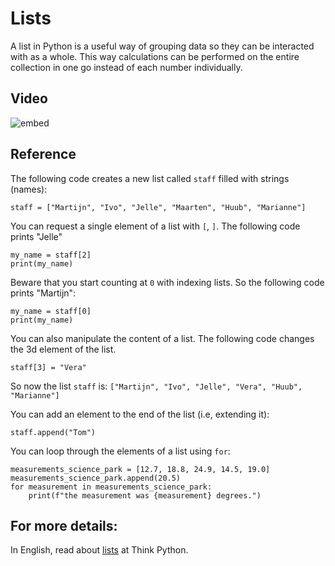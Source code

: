 # Lists

A list in Python is a useful way of grouping data so they can be interacted with as a whole. This way calculations can be performed on the entire collection in one go instead of each number individually.

## Video

![embed](https://api.eu.kaltura.com/p/120/sp/12000/embedIframeJs/uiconf_id/23449960/partner_id/120?iframeembed=true&playerId=kaltura_player&entry_id=0_nlkxjtml&flashvars[streamerType]=auto&amp;flashvars[localizationCode]=en_US&amp;flashvars[leadWithHTML5]=true&amp;flashvars[sideBarContainer.plugin]=true&amp;flashvars[sideBarContainer.position]=left&amp;flashvars[sideBarContainer.clickToClose]=true&amp;flashvars[chapters.plugin]=true&amp;flashvars[chapters.layout]=vertical&amp;flashvars[chapters.thumbnailRotator]=false&amp;flashvars[streamSelector.plugin]=true&amp;flashvars[EmbedPlayer.SpinnerTarget]=videoHolder&amp;flashvars[dualScreen.plugin]=true&amp;flashvars[hotspots.plugin]=1&amp;flashvars[Kaltura.addCrossoriginToIframe]=true&amp;&wid=0_r1d1hzq5)

## Reference

The following code creates a new list called `staff` filled with strings (names):

    staff = ["Martijn", "Ivo", "Jelle", "Maarten", "Huub", "Marianne"]

You can request a single element of a list with `[`, `]`. The following code prints "Jelle"

    my_name = staff[2]
	print(my_name)

Beware that you start counting at `0` with indexing lists. So the following code prints "Martijn":

    my_name = staff[0]
	print(my_name)

You can also manipulate the content of a list. The following code changes the 3d element of the list.

    staff[3] = "Vera"

So now the list `staff` is: `["Martijn", "Ivo", "Jelle", "Vera", "Huub", "Marianne"]`

You can add an element to the end of the list (i.e, extending it):

    staff.append("Tom")

You can loop through the elements of a list using `for`:

    measurements_science_park = [12.7, 18.8, 24.9, 14.5, 19.0]
    measurements_science_park.append(20.5)
    for measurement in measurements_science_park:
        print(f"the measurement was {measurement} degrees.")

## For more details:

In English, read about [lists](http://greenteapress.com/thinkpython/html/thinkpython011.html) at Think Python.
